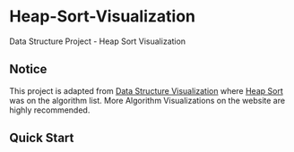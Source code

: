 # Heap-Sort-Visualization
Data Structure Project - Heap Sort Visualization

## Notice
This project is adapted from [Data Structure Visualization](https://www.cs.usfca.edu/~galles/visualization/Algorithms.html) where [Heap Sort](https://www.cs.usfca.edu/~galles/visualization/HeapSort.html) was on the algorithm list.
More Algorithm Visualizations on the website are highly recommended. 

## Quick Start


